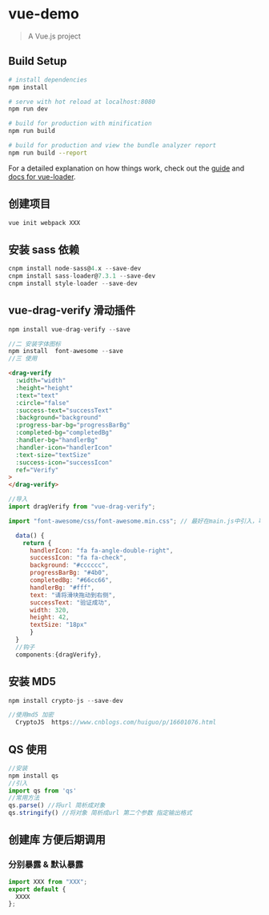 # vue-demo

> A Vue.js project

## Build Setup

```bash
# install dependencies
npm install

# serve with hot reload at localhost:8080
npm run dev

# build for production with minification
npm run build

# build for production and view the bundle analyzer report
npm run build --report
```

For a detailed explanation on how things work, check out the [guide](http://vuejs-templates.github.io/webpack/) and [docs for vue-loader](http://vuejs.github.io/vue-loader).

## 创建项目

```js
vue init webpack XXX
```

## 安装 sass 依赖

```js
cnpm install node-sass@4.x --save-dev
cnpm install sass-loader@7.3.1 --save-dev
cnpm install style-loader --save-dev
```

## vue-drag-verify 滑动插件

```js
npm install vue-drag-verify --save

//二 安装字体图标
npm install  font-awesome --save
//三 使用

```

```html
<drag-verify
  :width="width"
  :height="height"
  :text="text"
  :circle="false"
  :success-text="successText"
  :background="background"
  :progress-bar-bg="progressBarBg"
  :completed-bg="completedBg"
  :handler-bg="handlerBg"
  :handler-icon="handlerIcon"
  :text-size="textSize"
  :success-icon="successIcon"
  ref="Verify"
>
</drag-verify>
```

```js
//导入
import dragVerify from "vue-drag-verify";

import "font-awesome/css/font-awesome.min.css"; // 最好在main.js中引入，可以全局使用

  data() {
    return {
      handlerIcon: "fa fa-angle-double-right",
      successIcon: "fa fa-check",
      background: "#cccccc",
      progressBarBg: "#4b0",
      completedBg: "#66cc66",
      handlerBg: "#fff",
      text: "请将滑块拖动到右侧",
      successText: "验证成功",
      width: 320,
      height: 42,
      textSize: "18px"
      }
  }
  //钩子
  components:{dragVerify},
```

## 安装 MD5

```js
npm install crypto-js --save-dev
```

```js
//使用md5 加密
  CryptoJS  https://www.cnblogs.com/huiguo/p/16601076.html
```

## QS 使用

```js
//安装
npm install qs
//引入
import qs from 'qs'
//常用方法
qs.parse() //将url 简析成对象
qs.stringify() //将对象 简析成url 第二个参数 指定输出格式
```

## 创建库 方便后期调用

### 分别暴露 & 默认暴露

```js
import XXX from "XXX";
export default {
  XXXX
};
```
